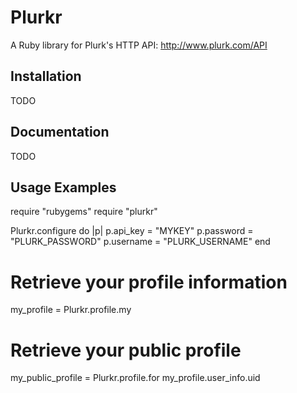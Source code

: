Plurkr
======
A Ruby library for Plurk's HTTP API: http://www.plurk.com/API

Installation
------------
TODO

Documentation
-------------
TODO

Usage Examples
--------------
  require "rubygems"
  require "plurkr"

  Plurkr.configure do |p|
    p.api_key = "MYKEY"
    p.password = "PLURK_PASSWORD" 
    p.username = "PLURK_USERNAME"
  end

  # Retrieve your profile information
  my_profile = Plurkr.profile.my

  # Retrieve your public profile
  my_public_profile = Plurkr.profile.for my_profile.user_info.uid
